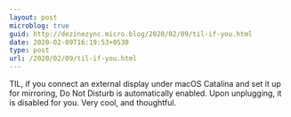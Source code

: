 ```yaml
---
layout: post
microblog: true
guid: http://dezinezync.micro.blog/2020/02/09/til-if-you.html
date: 2020-02-09T16:19:53+0530
type: post
url: /2020/02/09/til-if-you.html
---
```

TIL, if you connect an external display under macOS Catalina and set it up for mirroring, Do Not Disturb is automatically enabled. Upon unplugging, it is disabled for you. Very cool, and thoughtful. 
